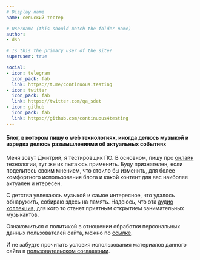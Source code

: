 ```yaml
---
# Display name
name: сельский тестер

# Username (this should match the folder name)
author:
- dsh

# Is this the primary user of the site?
superuser: true

social:
- icon: telegram
  icon_pack: fab
  link: https://t.me/continuous.testing
- icon: twitter
  icon_pack: fab
  link: https://twitter.com/qa_sdet
- icon: github
  icon_pack: fab
  link: https://github.com/continuous4testing
---
```


#### Блог, в котором пишу о web технологиях, иногда делюсь музыкой и изредка делюсь размышлениями об актуальных событиях

Меня зовут Дмитрий, я тестировщик ПО. В основном, пишу про [онлайн](категория/онлайн/) технологии, тут же их пытаюсь применить. Буду признателен, если поделитесь своим мнением, что стоило бы изменить, для более комфортного использования блога и какой контент для вас наиболее актуален и нтересен.

С детства увлекаюсь музыкой и самое интересное, что удалось обнаружить, собираю здесь на память. Надеюсь, что эта [аудио коллекция](категория/музыка/), для кого то станет приятным открытием занимательных музыкантов.

Ознакомиться с политикой в отношении обработки персональных данных пользователей сайта, можно по [ссылке](конфиденциальность/).

И не забудте прочитать условия использования материалов данного сайта в [пользовательском соглашении](пользовательское-соглашение/).

